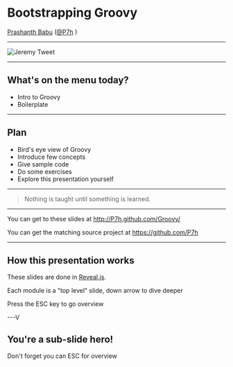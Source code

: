 # Bootstrapping Groovy


[Prashanth Babu](http://P7h.org)  ([@P7h](http://twitter.com/P7h) )


---

![Jeremy Tweet](https://raw.github.com/P7h/P7h.github.io/master/Groovy/img/Tweet_Jeremy.png)

---

## What's on the menu today?

* Intro to Groovy
* Boilerplate

---

## Plan

* Bird's eye view of Groovy
* Introduce few concepts
* Give sample code
* Do some exercises
* Explore this presentation yourself

---

> Nothing is taught until something is learned.

---

You can get to these slides at http://P7h.github.com/Groovy/

You can get the matching source project at https://github.com/P7h

---

## How this presentation works

These slides are done in [Reveal.js](http://lab.hakim.se/reveal-js/#/).

Each module is a "top level" slide, down arrow to dive deeper

Press the ESC key to go overview

---V

<section data-background="#00ff00">
<h1>You're a sub-slide hero!</h1>
<p>Don't forget you can ESC for overview</p>
</section>

